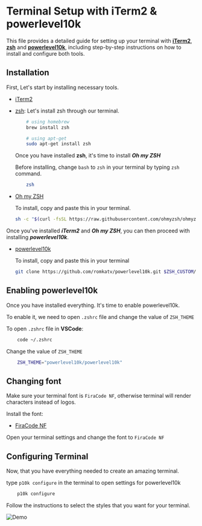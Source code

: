 # Terminal Setup with iTerm2 & powerlevel10k

This file provides a detailed guide for setting up your terminal with **[iTerm2](https://iterm2.com/)**, **[zsh](https://ohmyz.sh/)** and **[powerlevel10k](https://github.com/romkatv/powerlevel10k)**, including step-by-step instructions on how to install and configure both tools.

## Installation

First, Let's start by installing necessary tools.

- [iTerm2](https://iterm2.com)
- [zsh](https://www.zsh.org/):  Let's install zsh through our terminal.
    ```bash
        # using homebrew
        brew install zsh

        # using apt-get
        sudo apt-get install zsh
    ```
    Once you have installed **zsh**, it's time to install ***Oh my ZSH***

    Before installing, change `bash` to `zsh` in your terminal by typing `zsh` command.
    ```bash
        zsh
    ```
- [Oh my ZSH](https://ohmyz.sh/)

    To install, copy and paste this in your terminal.
    ```bash
    sh -c "$(curl -fsSL https://raw.githubusercontent.com/ohmyzsh/ohmyzsh/master/tools/install.sh)"
    ```

Once you've installed ***iTerm2*** and ***Oh my ZSH***, you can then proceed with installing ***powerlevel10k***.

- [powerlevel10k](https://github.com/romkatv/powerlevel10k/)

    To install, copy and paste this in your terminal

    ```bash
    git clone https://github.com/romkatv/powerlevel10k.git $ZSH_CUSTOM/themes/powerlevel10k
    ```

## Enabling powerlevel10k

Once you have installed everything. It's time to enable powerlevel10k.

To enable it, we need to open `.zshrc` file and change the value of `ZSH_THEME`

To open `.zshrc` file in **VSCode**:
```bash
    code ~/.zshrc
```

Change the value of `ZSH_THEME`

```bash
    ZSH_THEME="powerlevel10k/powerlevel10k"
```

## Changing font

Make sure your terminal font is `FiraCode NF`, otherwise terminal will render characters instead of logos.

Install the font:
- [FiraCode NF](https://github.com/ryanoasis/nerd-fonts/raw/master/patched-fonts/FiraCode/Medium/complete/Fira%20Code%20Medium%20Nerd%20Font%20Complete.ttf)

Open your terminal settings and change the font to `FiraCode NF`

## Configuring Terminal

Now, that you have everything needed to create an amazing terminal.

type `p10k configure` in the terminal to open settings for powerlevel10k

```bash
    p10k configure
```

Follow the instructions to select the styles that you want for your terminal.


![Demo](https://res.cloudinary.com/practicaldev/image/fetch/s--71QSuVWr--/c_limit%2Cf_auto%2Cfl_progressive%2Cq_66%2Cw_880/https://dev-to-uploads.s3.amazonaws.com/i/xf9fk2sgux1niog4vhpy.gif)

